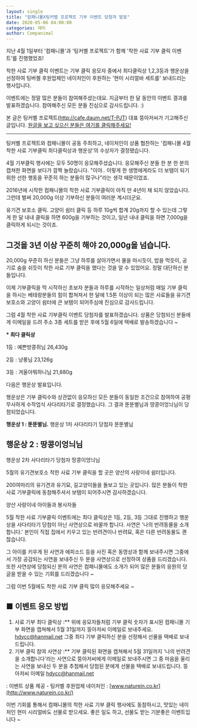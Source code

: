 ```yaml
---
layout: single
title: "컴패니몰X팅커벨 프로젝트 기부 이벤트 당첨자 발표"
date: 2020-05-06 04:00:00
categories: 재미
author: Companimal
---
```


지난 4월 1일부터 '컴패니몰'과 '팅커벨 프로젝트'가 함께 '착한 사료 기부 클릭 이벤트'를 진행했었죠!

착한 사료 기부 클릭 이벤트는 기부 클릭 응모자 중에서 최다클릭상 1,2,3등과 행운상을 선정하여 팅버켈 후원업체인 네이처인이 후원하는 '현미 시리얼바 세트를' 보내드리는 행사입니다.

이벤트에는 정말 많은 분들이 참여해주셨는데요. 지금부터 한 달 동안의 이벤트 결과를 발표하겠습니다. 참여해주신 모든 분들 진심으로 감사드립니다. :)

본 글은 팅커벨 프로젝트(http://cafe.daum.net/T-PJT) 대표 뚱아저씨가 기고해주신 글입니다. [원글을 보고 싶으신 분들은 여기를 클릭해주세요!](https://blog.naver.com/tinkerbell-project/221941011696)

---

팅커벨 프로젝트와 컴패니몰이 공동 주최하고, 네이처인이 상품 협찬하는 '컴패니몰 4월 착한 사료 기부클릭 최다클릭상과 행운상'의 수상자가 결정됐습니다.

4월 기부클릭 행사에는 모두 50명이 응모해주셨습니다. 응모해주신 분들 한 분 한 분의 캡쳐한 화면을 보다가 깜짝 놀랐습니다. "이야.. 이렇게 한 생명에게라도 더 보탬이 되기 위한 선한 행동을 꾸준히 하는 분들이 많구나"라는 생각 때문이었죠.

2016년에 시작한 컴패니몰의 착한 사료 기부클릭이 아직 만 4년이 채 되지 않았습니다. 그런데 벌써 20,000g 이상 기부하신 분들이 여러분 계시더군요.

유기견 보호소 클릭. 고양이 쉼터 클릭 등 하루 10g씩 합계 20g까지 할 수 있는데 그렇게 한 달 내내 클릭을 하면 600g을 기부하는 것이고, 일년 내내 클릭을 하면 7,000g을 클릭하게 되시는 것이죠.

## 그것을 3년 이상 꾸준히 해야 20,000g을 넘습니다.

20,000g 꾸준히 하신 분들은 그냥 하루를 살아가면서 물을 마시듯이, 밥을 먹듯이, 공기로 숨을 쉬듯이 착한 사료 기부 클릭을 했다는 것을 알 수 있었어요. 정말 대단하신 분들입니다.

이제 기부클릭을 막 시작하신 초보자 분들과 하루를 시작하는 일상처럼 매일 기부 클릭을 하시는 베테랑분들의 힘이 합쳐져서 한 달에 1.5톤 이상이 되는 많은 사료들을 유기견 보호소와 고양이 쉼터에 큰 보탬이 되어주심에 진심으로 감사드립니다.

그럼 4월 착한 사료 기부클릭 이벤트 당첨자를 발표하겠습니다. 상품은 당첨되신 분들에게 이메일을 드려 주소 3종 세트를 받은 후에 5월 6일에 택배로 발송하겠습니다 ~

**\* 최다 클릭상**

1등 : 예쁜방콩쥐님 26,430g

2등 : 냥룽님 23,126g

3등 : 겨울아뭐하니님 21,880g

다음은 행운상 발표입니다.

행운상은 기부 클릭수와 상관없이 응모하신 모든 분들이 동일한 조건으로 참여하여 공평무사하게 수작업식 사다리타기로 결정했습니다. 그 결과 뚠뚠별님과 땅콩이엉늬님이 당첨되었습니다.

**행운상 1 : 뚠뚠별님.** 행운상 1차 사다리타기 당첨자 뚠뚠별님

## 행운상 2 : 땅콩이엉늬님

행운상 2차 사다리타기 당첨자 땅콩이엉늬님

5월의 유기견보호소 착한 사료 기부 클릭을 할 곳은 양산의 사랑이네 쉼터입니다.

200여마리의 유기견과 유기묘, 길고양이들을 돌보고 있는 곳입니다. 많은 분들이 착한 사료 기부클릭에 동참해주셔서 보탬이 되어주시면 감사하겠습니다.

양산 사랑이네 아이들과 봉사자들

5월 착한 사료 기부클릭 이벤트에는 최다 클릭상은 1등, 2등, 3등 그대로 진행하고 행운상을 사다리타기 당첨이 아닌 사연상으로 바꿀까 합니다. 사연은 '나의 반려동물을 소개합니다.' 본인이 직접 집에서 키우고 있는 반려견이나 반려묘, 혹은 다른 반려동물도 괜찮습니다.

그 아이를 키우게 된 사연과 에피소드 등을 사진 혹은 동영상과 함께 보내주시면 그중에서 가장 공감되는 사연을 보내주신 두 분을 사연상으로 선정하여 상품을 드리겠습니다. 또한 사연상에 당첨되신 분의 사연은 컴패니몰에도 소개가 되어 많은 분들의 응원의 덧글을 받을 수 있는 기회를 드리겠습니다 ~

그럼 이번 5월에도 착한 사료 기부 클릭 많이 응모해주세요 ~

## ■ 이벤트 응모 방법

1. 사료 기부 최다 클릭상 :\*\* 위에 응모자들처럼 기부 클릭 숫자가 표시된 컴패니몰 기부 화면을 캡쳐해서 5월 31일까지 뚱아저씨 이메일로 보내주세요. hdycc@hanmail.net 그중 최다 기부 클릭하신 분을 선정해서 선물을 택배로 보내드립니다.
2. 기부 클릭 참여 사연상 :\*\* 기부 클릭된 화면을 캡쳐해서 5월 31일까지 '나의 반려견을 소개합니다'라는 사연으로 뚱아저씨에게 이메일로 보내주시면 그 중 마음을 울리는 사연을 보내신 두 분을 추첨해서 당첨된 분에게 선물을 택배로 보내드립니다. 뚱아저씨 이메일 hdycc@hanmail.net

: 이벤트 상품 제공 - 팅커벨 후원업체 네이처인 : [www.naturein.co.kr](http://www.naturein.co.kr/)

이번 기회를 통해서 컴패니몰의 착한 사료 기부 클릭 행사에도 동참하시고, 맛있는 네이처인 현미 시리얼바도 선물로 받으세요. 좋은 일도 하고, 선물도 받는 기분좋은 이벤트입니다 ~
